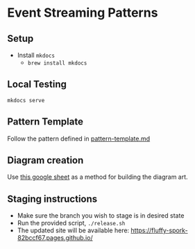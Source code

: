 # Event Streaming Patterns

## Setup
- Install `mkdocs`
  - `brew install mkdocs`

## Local Testing
`mkdocs serve`

## Pattern Template
Follow the pattern defined in [pattern-template.md](pattern-template.md)

## Diagram creation
Use [this google sheet](https://docs.google.com/presentation/d/1Zf256Z6fBvre3uclIbmxXsDpnTIxiBX66b13pHbGIYc/edit?usp=sharing) as a method for building the diagram art.

## Staging instructions
- Make sure the branch you wish to stage is in desired state
- Run the provided script, `./release.sh`
- The updated site will be available here: https://fluffy-spork-82bccf67.pages.github.io/

